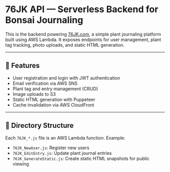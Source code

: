 # 76JK API — Serverless Backend for Bonsai Journaling

This is the backend powering [76JK.com](https://76jk.com), a simple plant journaling platform built using AWS Lambda. It exposes endpoints for user management, plant tag tracking, photo uploads, and static HTML generation.

---

## 🚀 Features

- User registration and login with JWT authentication
- Email verification via AWS SNS
- Plant tag and entry management (CRUD)
- Image uploads to S3
- Static HTML generation with Puppeteer
- Cache invalidation via AWS CloudFront

---

## 📁 Directory Structure

Each `76JK_*.js` file is an AWS Lambda function. Example:

- `76JK_NewUser.js`: Register new users
- `76JK_EditEntry.js`: Update plant journal entries
- `76JK_GenerateStatic.js`: Create static HTML snapshots for public viewing
